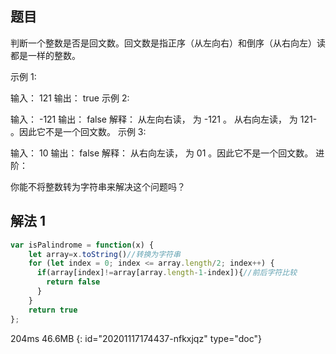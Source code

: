 ## 题目

判断一个整数是否是回文数。回文数是指正序（从左向右）和倒序（从右向左）读都是一样的整数。

示例 1:

输入： 121
输出： true
示例 2:

输入： -121
输出： false
解释： 从左向右读， 为 -121 。 从右向左读， 为 121- 。因此它不是一个回文数。
示例 3:

输入： 10
输出： false
解释： 从右向左读， 为 01 。因此它不是一个回文数。
进阶：

你能不将整数转为字符串来解决这个问题吗？

## 解法 1

```javascript
var isPalindrome = function(x) {
    let array=x.toString()//转换为字符串
    for (let index = 0; index <= array.length/2; index++) {
      if(array[index]!=array[array.length-1-index]){//前后字符比较
        return false
      }
    }
    return true
};
```

204ms 46.6MB
{: id="20201117174437-nfkxjqz" type="doc"}

